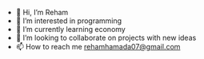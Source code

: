 - 👋 Hi, I’m Reham
- 👀 I’m interested in programming
- 🌱 I’m currently learning economy
- 💞️ I’m looking to collaborate on projects with new ideas
- 📫 How to reach me rehamhamada07@gmail.com

<!---
Remoo07/Remoo07 is a ✨ special ✨ repository because its `README.md` (this file) appears on your GitHub profile.
You can click the Preview link to take a look at your changes.
--->
